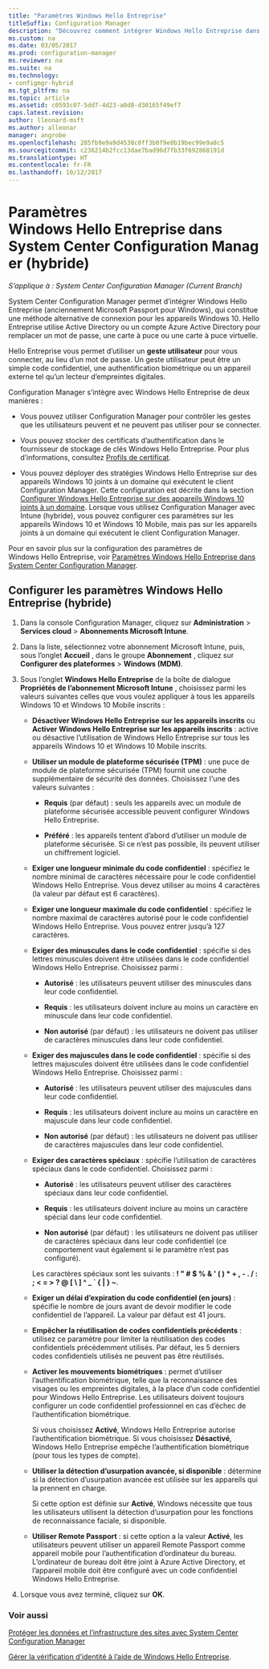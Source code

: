 ```yaml
---
title: "Paramètres Windows Hello Entreprise"
titleSuffix: Configuration Manager
description: "Découvrez comment intégrer Windows Hello Entreprise dans System Center Configuration Manager."
ms.custom: na
ms.date: 03/05/2017
ms.prod: configuration-manager
ms.reviewer: na
ms.suite: na
ms.technology:
- configmgr-hybrid
ms.tgt_pltfrm: na
ms.topic: article
ms.assetid: c0593c07-5dd7-4d23-a0d8-d30165f49ef7
caps.latest.revision: 
author: lleonard-msft
ms.author: alleonar
manager: angrobe
ms.openlocfilehash: 285fb9e9a9d4538c0ff3b0f9e8b19bec99e9a8c5
ms.sourcegitcommit: c236214b2fcc13dae7bad96d7fb33f692868191d
ms.translationtype: HT
ms.contentlocale: fr-FR
ms.lasthandoff: 10/12/2017
---
```

# <a name="windows-hello-for-business-settings-in-system-center-configuration-manager-hybrid"></a>Paramètres Windows Hello Entreprise dans System Center Configuration Manager (hybride)

*S’applique à : System Center Configuration Manager (Current Branch)*

System Center Configuration Manager permet d’intégrer Windows Hello Entreprise (anciennement Microsoft Passport pour Windows), qui constitue une méthode alternative de connexion pour les appareils Windows 10. Hello Entreprise utilise Active Directory ou un compte Azure Active Directory pour remplacer un mot de passe, une carte à puce ou une carte à puce virtuelle.  

Hello Entreprise vous permet d’utiliser un **geste utilisateur** pour vous connecter, au lieu d’un mot de passe. Un geste utilisateur peut être un simple code confidentiel, une authentification biométrique ou un appareil externe tel qu’un lecteur d’empreintes digitales.  

 Configuration Manager s’intègre avec Windows Hello Entreprise de deux manières :  

-   Vous pouvez utiliser Configuration Manager pour contrôler les gestes que les utilisateurs peuvent et ne peuvent pas utiliser pour se connecter.  

-   Vous pouvez stocker des certificats d’authentification dans le fournisseur de stockage de clés Windows Hello Entreprise. Pour plus d’informations, consultez [Profils de certificat](create-pfx-certificate-profiles.md).  

- Vous pouvez déployer des stratégies Windows Hello Entreprise sur des appareils Windows 10 joints à un domaine qui exécutent le client Configuration Manager. Cette configuration est décrite dans la section [Configurer Windows Hello Entreprise sur des appareils Windows 10 joints à un domaine](../../protect/deploy-use/windows-hello-for-business-settings.md#configure-windows-hello-for-business-on-domain-joined-windows-10-devices). Lorsque vous utilisez Configuration Manager avec Intune (hybride), vous pouvez configurer ces paramètres sur les appareils Windows 10 et Windows 10 Mobile, mais pas sur les appareils joints à un domaine qui exécutent le client Configuration Manager.   

Pour en savoir plus sur la configuration des paramètres de Windows Hello Entreprise, voir [Paramètres Windows Hello Entreprise dans System Center Configuration Manager](../../protect/deploy-use/windows-hello-for-business-settings.md).

## <a name="configure-windows-hello-for-business-settings-hybrid"></a>Configurer les paramètres Windows Hello Entreprise (hybride)  

1.  Dans la console Configuration Manager, cliquez sur **Administration** > **Services cloud** > **Abonnements Microsoft Intune**.  

3.  Dans la liste, sélectionnez votre abonnement Microsoft Intune, puis, sous l’onglet **Accueil** , dans le groupe **Abonnement** , cliquez sur **Configurer des plateformes** > **Windows (MDM)**.  

4.  Sous l’onglet **Windows Hello Entreprise** de la boîte de dialogue **Propriétés de l’abonnement Microsoft Intune** , choisissez parmi les valeurs suivantes celles que vous voulez appliquer à tous les appareils Windows 10 et Windows 10 Mobile inscrits :  

    -   **Désactiver Windows Hello Entreprise sur les appareils inscrits** ou **Activer Windows Hello Entreprise sur les appareils inscrits** : active ou désactive l’utilisation de Windows Hello Entreprise sur tous les appareils Windows 10 et Windows 10 Mobile inscrits.  

    -   **Utiliser un module de plateforme sécurisée (TPM)** : une puce de module de plateforme sécurisée (TPM) fournit une couche supplémentaire de sécurité des données. Choisissez l'une des valeurs suivantes :  

        -   **Requis** (par défaut) : seuls les appareils avec un module de plateforme sécurisée accessible peuvent configurer Windows Hello Entreprise.  

        -   **Préféré** : les appareils tentent d’abord d’utiliser un module de plateforme sécurisée. Si ce n’est pas possible, ils peuvent utiliser un chiffrement logiciel.  

    -   **Exiger une longueur minimale du code confidentiel** : spécifiez le nombre minimal de caractères nécessaire pour le code confidentiel Windows Hello Entreprise. Vous devez utiliser au moins 4 caractères (la valeur par défaut est 6 caractères).  

    -   **Exiger une longueur maximale du code confidentiel** : spécifiez le nombre maximal de caractères autorisé pour le code confidentiel Windows Hello Entreprise. Vous pouvez entrer jusqu’à 127 caractères.  

    -   **Exiger des minuscules dans le code confidentiel** : spécifie si des lettres minuscules doivent être utilisées dans le code confidentiel Windows Hello Entreprise. Choisissez parmi :  

        -   **Autorisé** : les utilisateurs peuvent utiliser des minuscules dans leur code confidentiel.  

        -   **Requis** : les utilisateurs doivent inclure au moins un caractère en minuscule dans leur code confidentiel.  

        -   **Non autorisé** (par défaut) : les utilisateurs ne doivent pas utiliser de caractères minuscules dans leur code confidentiel.  

    -   **Exiger des majuscules dans le code confidentiel** : spécifie si des lettres majuscules doivent être utilisées dans le code confidentiel Windows Hello Entreprise. Choisissez parmi :  

        -   **Autorisé** : les utilisateurs peuvent utiliser des majuscules dans leur code confidentiel.  

        -   **Requis** : les utilisateurs doivent inclure au moins un caractère en majuscule dans leur code confidentiel.  

        -   **Non autorisé** (par défaut) : les utilisateurs ne doivent pas utiliser de caractères majuscules dans leur code confidentiel.  

    -   **Exiger des caractères spéciaux** : spécifie l’utilisation de caractères spéciaux dans le code confidentiel. Choisissez parmi :  

        -   **Autorisé** : les utilisateurs peuvent utiliser des caractères spéciaux dans leur code confidentiel.  

        -   **Requis** : les utilisateurs doivent inclure au moins un caractère spécial dans leur code confidentiel.  

        -   **Non autorisé** (par défaut) : les utilisateurs ne doivent pas utiliser de caractères spéciaux dans leur code confidentiel (ce comportement vaut également si le paramètre n’est pas configuré).  

         Les caractères spéciaux sont les suivants : **! " # $ % & ' ( ) \* + , - . / : ; < = > ? @ [ \ ] ^ _ ` { &#124; } ~**.  

    -   **Exiger un délai d’expiration du code confidentiel (en jours)** : spécifie le nombre de jours avant de devoir modifier le code confidentiel de l’appareil. La valeur par défaut est 41 jours.  

    -   **Empêcher la réutilisation de codes confidentiels précédents** : utilisez ce paramètre pour limiter la réutilisation des codes confidentiels précédemment utilisés. Par défaut, les 5 derniers codes confidentiels utilisés ne peuvent pas être réutilisés.  

    -   **Activer les mouvements biométriques** : permet d’utiliser l’authentification biométrique, telle que la reconnaissance des visages ou les empreintes digitales, à la place d’un code confidentiel pour Windows Hello Entreprise. Les utilisateurs doivent toujours configurer un code confidentiel professionnel en cas d’échec de l’authentification biométrique.  

         Si vous choisissez **Activé**, Windows Hello Entreprise autorise l’authentification biométrique.  Si vous choisissez **Désactivé**, Windows Hello Entreprise empêche l’authentification biométrique (pour tous les types de compte).  

    -   **Utiliser la détection d’usurpation avancée, si disponible** : détermine si la détection d’usurpation avancée est utilisée sur les appareils qui la prennent en charge.  

         Si cette option est définie sur **Activé**, Windows nécessite que tous les utilisateurs utilisent la détection d’usurpation pour les fonctions de reconnaissance faciale, si disponible.  

    -   **Utiliser Remote Passport** : si cette option a la valeur **Activé**, les utilisateurs peuvent utiliser un appareil Remote Passport comme appareil mobile pour l’authentification d’ordinateur du bureau. L’ordinateur de bureau doit être joint à Azure Active Directory, et l’appareil mobile doit être configuré avec un code confidentiel Windows Hello Entreprise.  

5.  Lorsque vous avez terminé, cliquez sur **OK**.  

### <a name="see-also"></a>Voir aussi  
 [Protéger les données et l’infrastructure des sites avec System Center Configuration Manager](../../protect/understand/protect-data-and-site-infrastructure.md)

 [Gérer la vérification d’identité à l’aide de Windows Hello Entreprise](https://technet.microsoft.com/itpro/windows/keep-secure/manage-identity-verification-using-microsoft-passport).  
